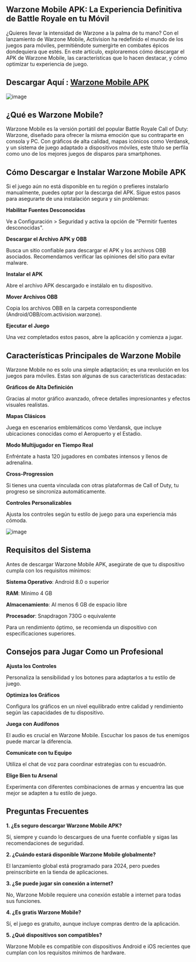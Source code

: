 ## Warzone Mobile APK: La Experiencia Definitiva de Battle Royale en tu Móvil

¿Quieres llevar la intensidad de Warzone a la palma de tu mano? Con el lanzamiento de Warzone Mobile, Activision ha redefinido el mundo de los juegos para móviles, permitiéndote sumergirte en combates épicos dondequiera que estés. En este artículo, exploraremos cómo descargar el APK de Warzone Mobile, las características que lo hacen destacar, y cómo optimizar tu experiencia de juego.

## Descargar Aquí : [Warzone Mobile APK](https://tinyurl.com/mr2uds22)

![image](https://github.com/user-attachments/assets/7a661eea-a330-42b7-b6ae-4a09515bdddd)

## ¿Qué es Warzone Mobile?

Warzone Mobile es la versión portátil del popular Battle Royale Call of Duty: Warzone, diseñado para ofrecer la misma emoción que su contraparte en consola y PC. Con gráficos de alta calidad, mapas icónicos como Verdansk, y un sistema de juego adaptado a dispositivos móviles, este título se perfila como uno de los mejores juegos de disparos para smartphones.

## Cómo Descargar e Instalar Warzone Mobile APK

Si el juego aún no está disponible en tu región o prefieres instalarlo manualmente, puedes optar por la descarga del APK. Sigue estos pasos para asegurarte de una instalación segura y sin problemas:

**Habilitar Fuentes Desconocidas**

Ve a Configuración > Seguridad y activa la opción de "Permitir fuentes desconocidas".

**Descargar el Archivo APK y OBB**

Busca un sitio confiable para descargar el APK y los archivos OBB asociados. Recomendamos verificar las opiniones del sitio para evitar malware.

**Instalar el APK**

Abre el archivo APK descargado e instálalo en tu dispositivo.

**Mover Archivos OBB**

Copia los archivos OBB en la carpeta correspondiente (Android/OBB/com.activision.warzone).

**Ejecutar el Juego**

Una vez completados estos pasos, abre la aplicación y comienza a jugar.

## Características Principales de Warzone Mobile

Warzone Mobile no es solo una simple adaptación; es una revolución en los juegos para móviles. Estas son algunas de sus características destacadas:

**Gráficos de Alta Definición**

Gracias al motor gráfico avanzado, ofrece detalles impresionantes y efectos visuales realistas.

**Mapas Clásicos**

Juega en escenarios emblemáticos como Verdansk, que incluye ubicaciones conocidas como el Aeropuerto y el Estadio.

**Modo Multijugador en Tiempo Real**

Enfréntate a hasta 120 jugadores en combates intensos y llenos de adrenalina.

**Cross-Progression**

Si tienes una cuenta vinculada con otras plataformas de Call of Duty, tu progreso se sincroniza automáticamente.

**Controles Personalizables**

Ajusta los controles según tu estilo de juego para una experiencia más cómoda.

![image](https://github.com/user-attachments/assets/da6418d2-a1b4-4862-9fe2-2a8f317c7b09)

## Requisitos del Sistema

Antes de descargar Warzone Mobile APK, asegúrate de que tu dispositivo cumpla con los requisitos mínimos:

**Sistema Operativo**: Android 8.0 o superior

**RAM**: Mínimo 4 GB

**Almacenamiento**: Al menos 6 GB de espacio libre

**Procesador**: Snapdragon 730G o equivalente

Para un rendimiento óptimo, se recomienda un dispositivo con especificaciones superiores.

## Consejos para Jugar Como un Profesional

**Ajusta los Controles**

Personaliza la sensibilidad y los botones para adaptarlos a tu estilo de juego.

**Optimiza los Gráficos**

Configura los gráficos en un nivel equilibrado entre calidad y rendimiento según las capacidades de tu dispositivo.

**Juega con Audífonos**

El audio es crucial en Warzone Mobile. Escuchar los pasos de tus enemigos puede marcar la diferencia.

**Comunícate con tu Equipo**

Utiliza el chat de voz para coordinar estrategias con tu escuadrón.

**Elige Bien tu Arsenal**

Experimenta con diferentes combinaciones de armas y encuentra las que mejor se adapten a tu estilo de juego.

## Preguntas Frecuentes

**1. ¿Es seguro descargar Warzone Mobile APK?**

Sí, siempre y cuando lo descargues de una fuente confiable y sigas las recomendaciones de seguridad.

**2. ¿Cuándo estará disponible Warzone Mobile globalmente?**

El lanzamiento global está programado para 2024, pero puedes preinscribirte en la tienda de aplicaciones.

**3. ¿Se puede jugar sin conexión a internet?**

No, Warzone Mobile requiere una conexión estable a internet para todas sus funciones.

**4. ¿Es gratis Warzone Mobile?**

Sí, el juego es gratuito, aunque incluye compras dentro de la aplicación.

**5. ¿Qué dispositivos son compatibles?**

Warzone Mobile es compatible con dispositivos Android e iOS recientes que cumplan con los requisitos mínimos de hardware.

